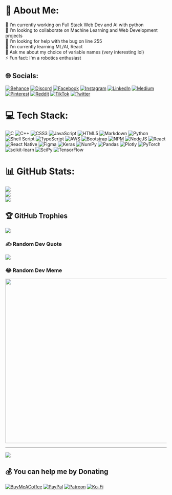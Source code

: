 # 💫 About Me:
🔭 I’m currently working on Full Stack Web Dev and AI with python<br>👯 I’m looking to collaborate on Machine Learning and Web Development projects<br>🤝 I’m looking for help with the bug on line 255 <br>🌱 I’m currently learning ML/AI, React<br>💬 Ask me about my choice of variable names (very interesting lol)<br>⚡ Fun fact: I'm a robotics enthusiast


## 🌐 Socials:
[![Behance](https://img.shields.io/badge/Behance-1769ff?logo=behance&logoColor=white)](https://behance.net/-) [![Discord](https://img.shields.io/badge/Discord-%237289DA.svg?logo=discord&logoColor=white)](htttps://discord.gg/-) [![Facebook](https://img.shields.io/badge/Facebook-%231877F2.svg?logo=Facebook&logoColor=white)](https://facebook.com/JudeBoachie) [![Instagram](https://img.shields.io/badge/Instagram-%23E4405F.svg?logo=Instagram&logoColor=white)](https://instagram.com/jdboachie) [![LinkedIn](https://img.shields.io/badge/LinkedIn-%230077B5.svg?logo=linkedin&logoColor=white)](https://linkedin.com/in/judeboachie) [![Medium](https://img.shields.io/badge/Medium-12100E?logo=medium&logoColor=white)](https://medium.com/@-) [![Pinterest](https://img.shields.io/badge/Pinterest-%23E60023.svg?logo=Pinterest&logoColor=white)](https://pinterest.com/judebkwame) [![Reddit](https://img.shields.io/badge/Reddit-%23FF4500.svg?logo=Reddit&logoColor=white)](https://reddit.com/user/chotto-) [![TikTok](https://img.shields.io/badge/TikTok-%23000000.svg?logo=TikTok&logoColor=white)](https://tiktok.com/@-) [![Twitter](https://img.shields.io/badge/Twitter-%231DA1F2.svg?logo=Twitter&logoColor=white)](https://twitter.com/jdboachie) 

# 💻 Tech Stack:
![C](https://img.shields.io/badge/c-%2300599C.svg?style=for-the-badge&logo=c&logoColor=white) ![C++](https://img.shields.io/badge/c++-%2300599C.svg?style=for-the-badge&logo=c%2B%2B&logoColor=white) ![CSS3](https://img.shields.io/badge/css3-%231572B6.svg?style=for-the-badge&logo=css3&logoColor=white) ![JavaScript](https://img.shields.io/badge/javascript-%23323330.svg?style=for-the-badge&logo=javascript&logoColor=%23F7DF1E) ![HTML5](https://img.shields.io/badge/html5-%23E34F26.svg?style=for-the-badge&logo=html5&logoColor=white) ![Markdown](https://img.shields.io/badge/markdown-%23000000.svg?style=for-the-badge&logo=markdown&logoColor=white) ![Python](https://img.shields.io/badge/python-3670A0?style=for-the-badge&logo=python&logoColor=ffdd54) ![Shell Script](https://img.shields.io/badge/shell_script-%23121011.svg?style=for-the-badge&logo=gnu-bash&logoColor=white) ![TypeScript](https://img.shields.io/badge/typescript-%23007ACC.svg?style=for-the-badge&logo=typescript&logoColor=white) ![AWS](https://img.shields.io/badge/AWS-%23FF9900.svg?style=for-the-badge&logo=amazon-aws&logoColor=white) ![Bootstrap](https://img.shields.io/badge/bootstrap-%23563D7C.svg?style=for-the-badge&logo=bootstrap&logoColor=white) ![NPM](https://img.shields.io/badge/NPM-%23000000.svg?style=for-the-badge&logo=npm&logoColor=white) ![NodeJS](https://img.shields.io/badge/node.js-6DA55F?style=for-the-badge&logo=node.js&logoColor=white) ![React](https://img.shields.io/badge/react-%2320232a.svg?style=for-the-badge&logo=react&logoColor=%2361DAFB) ![React Native](https://img.shields.io/badge/react_native-%2320232a.svg?style=for-the-badge&logo=react&logoColor=%2361DAFB) 	![Figma](https://img.shields.io/badge/figma-%23F24E1E.svg?style=for-the-badge&logo=figma&logoColor=white) ![Keras](https://img.shields.io/badge/Keras-%23D00000.svg?style=for-the-badge&logo=Keras&logoColor=white) ![NumPy](https://img.shields.io/badge/numpy-%23013243.svg?style=for-the-badge&logo=numpy&logoColor=white) ![Pandas](https://img.shields.io/badge/pandas-%23150458.svg?style=for-the-badge&logo=pandas&logoColor=white) ![Plotly](https://img.shields.io/badge/Plotly-%233F4F75.svg?style=for-the-badge&logo=plotly&logoColor=white) ![PyTorch](https://img.shields.io/badge/PyTorch-%23EE4C2C.svg?style=for-the-badge&logo=PyTorch&logoColor=white) ![scikit-learn](https://img.shields.io/badge/scikit--learn-%23F7931E.svg?style=for-the-badge&logo=scikit-learn&logoColor=white) ![SciPy](https://img.shields.io/badge/SciPy-%230C55A5.svg?style=for-the-badge&logo=scipy&logoColor=%white) ![TensorFlow](https://img.shields.io/badge/TensorFlow-%23FF6F00.svg?style=for-the-badge&logo=TensorFlow&logoColor=white)
# 📊 GitHub Stats:
![](https://github-readme-stats.vercel.app/api?username=boachiejude&theme=dark&hide_border=false&include_all_commits=true&count_private=true)<br/>
![](https://github-readme-streak-stats.herokuapp.com/?user=boachiejude&theme=dark&hide_border=false)<br/>
![](https://github-readme-stats.vercel.app/api/top-langs/?username=boachiejude&theme=dark&hide_border=false&include_all_commits=true&count_private=true&layout=compact)

## 🏆 GitHub Trophies
![](https://github-profile-trophy.vercel.app/?username=boachiejude&theme=radical&no-frame=false&no-bg=true&margin-w=4)

### ✍️ Random Dev Quote
![](https://quotes-github-readme.vercel.app/api?type=horizontal&theme=radical)

### 😂 Random Dev Meme
<img src="https://random-memer.herokuapp.com/" width="512px"/>

---
[![](https://visitcount.itsvg.in/api?id=boachiejude&icon=5&color=3)](https://visitcount.itsvg.in)

  ## 💰 You can help me by Donating
  [![BuyMeACoffee](https://img.shields.io/badge/Buy%20Me%20a%20Coffee-ffdd00?style=for-the-badge&logo=buy-me-a-coffee&logoColor=black)](https://buymeacoffee.com/-) [![PayPal](https://img.shields.io/badge/PayPal-00457C?style=for-the-badge&logo=paypal&logoColor=white)](https://paypal.me/-) [![Patreon](https://img.shields.io/badge/Patreon-F96854?style=for-the-badge&logo=patreon&logoColor=white)](https://patreon.com/-) [![Ko-Fi](https://img.shields.io/badge/Ko--fi-F16061?style=for-the-badge&logo=ko-fi&logoColor=white)](https://ko-fi.com/-) 

  <!-- Proudly created with GPRM ( https://gprm.itsvg.in ) -->
  
